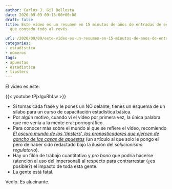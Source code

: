 ```yaml
---
author: Carlos J. Gil Bellosta
date: 2020-09-09 09:13:00+00:00
draft: false
title: Este vídeo es un resumen en 15 minutos de años de entradas de este blog, solo
  que contado todo al revés

url: /2020/09/09/este-video-es-un-resumen-en-15-minutos-de-anos-de-entradas-de-este-blog-solo-que-contado-todo-al-reves/
categories:
- estadística
- números
tags:
- apuestas
- estadística
- tipsters
---
```


El vídeo es este:

{{< youtube tPjxlguRhLw >}}

* Si tomas cada frase y le pones un NO delante, tienes un esquema de un sílabo para un curso de capacitación estadística básica.
* Por algún motivo, cuando vi el vídeo por primera vez, la única palabra que me venía a la mente era: pornográfico.
* Para conocer más sobre el mundo al que se refiere el vídeo, recomiendo _[El oscuro mundo de los 'tipsters', los pronosticadores que ejercen de gancho de las casas de apuestas](https://www.eldiario.es/catalunya/oscuro-tipsters-pronosticadores-apuestas-deportivas_1_1081705.html)_ (un artículo al que solo le pongo el pero de haber sido redactado bajo la ilusión del _solucionismo regulatorio_).
* Hay un filón de trabajo cuantitativo y _pro bono_ que podría hacerse (atención al uso del impersonal) al respecto para contrarrestar (¿es posible?) el impacto de toda esta gente.
* La gente está fatal.

Vedlo. Es alucinante.